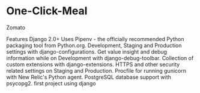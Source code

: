 # One-Click-Meal
Zomato

Features
Django 2.0+
Uses Pipenv - the officially recommended Python packaging tool from Python.org.
Development, Staging and Production settings with django-configurations.
Get value insight and debug information while on Development with django-debug-toolbar.
Collection of custom extensions with django-extensions.
HTTPS and other security related settings on Staging and Production.
Procfile for running gunicorn with New Relic's Python agent.
PostgreSQL database support with psycopg2.
first project using django

